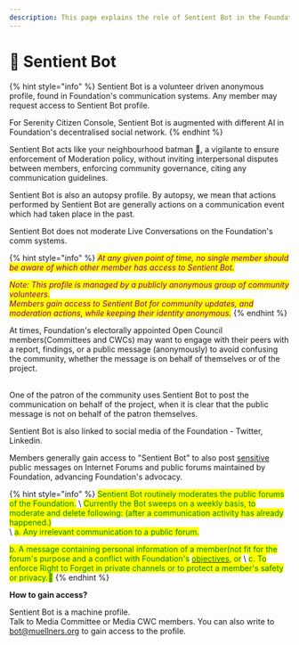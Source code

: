 ```yaml
---
description: This page explains the role of Sentient Bot in the Foundation's comm systems.
---
```


# 🤖 Sentient Bot

{% hint style="info" %}
Sentient Bot is a volunteer driven anonymous profile, found in Foundation's communication systems. Any member may request access to Sentient Bot profile.

For Serenity Citizen Console, Sentient Bot is augmented with different AI in Foundation's decentralised social network.&#x20;
{% endhint %}

Sentient Bot acts like your neighbourhood batman 👀, a vigilante to ensure enforcement of Moderation policy, without inviting interpersonal disputes between members, enforcing community governance, citing any communication guidelines.

Sentient Bot is also an autopsy profile. By autopsy, we mean that actions performed by Sentient Bot are generally actions on a communication event which had taken place in the past.&#x20;

Sentient Bot does not moderate Live Conversations on the Foundation's comm systems.&#x20;

{% hint style="info" %}
_<mark style="color:purple;">At any given point of time, no single member should be aware of which other member has access to Sentient Bot.</mark>_

_<mark style="color:purple;">Note: This profile is managed by a publicly anonymous group of community volunteers.</mark>_ \
_<mark style="color:purple;">Members gain access to Sentient Bot for community updates, and moderation actions, while keeping their identity anonymous.</mark>_&#x20;
{% endhint %}

At times, Foundation's electorally appointed Open Council members(Committees and CWCs) may want to engage with their peers with a report, findings, or a public message (anonymously) to avoid confusing the community, whether the message is on behalf of themselves or of the project.

&#x20;\
One of the patron of the community uses Sentient Bot to post the communication on behalf of the project, when it is clear that the public message is not on behalf of the patron themselves.

Sentient Bot is also linked to social media of the Foundation - Twitter, Linkedin.

Members generally gain access to "Sentient Bot" to also post [sensitive](../how-not-to-spam/list-of-sensitivity.md) public messages on Internet Forums and public forums maintained by Foundation, advancing Foundation's advocacy.

{% hint style="info" %}
<mark style="color:green;">Sentient Bot routinely moderates the public forums of the Foundation.</mark>  \ <mark style="color:green;">Currently the Bot sweeps on a weekly basis, to moderate and delete following: (after a communication activity has already happened.)</mark>\
&#x20;<mark style="color:green;"></mark> \ <mark style="color:green;">a. Any irrelevant communication to a public forum.</mark>

<mark style="color:green;">b. A message containing personal information of a member(not fit for the forum's purpose and a conflict with Foundation's</mark> [<mark style="color:green;">objectives</mark>](../../objectives.md)<mark style="color:green;">, or</mark> \ <mark style="color:green;">c. To enforce Right to Forget in private channels or to protect a member's safety or privacy.💁</mark>
{% endhint %}

**How to gain access?**

Sentient Bot is a machine profile. \
Talk to Media Committee or Media CWC members. You can also write to bot@muellners.org to gain access to the profile.

